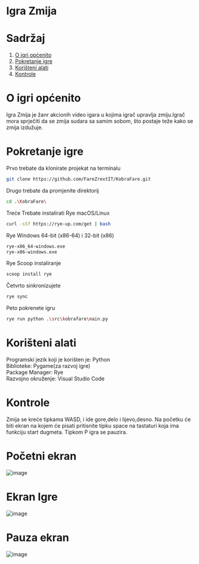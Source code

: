 # Igra Zmija

# Sadržaj
1. [O igri općenito](#o-igri-općenito)
2. [Pokretanje igre](#pokretanje-igre)
3. [Korišteni alati](#korišteni-alati)
4. [Kontrole](#kontrole)

# O igri općenito
Igra Zmija je žanr akcionih video igara u kojima igrač upravlja zmiju.Igrač mora sprječiti da se zmija sudara sa samim sobom,
što postaje teže kako se zmija izdužuje.

# Pokretanje igre
Prvo trebate da klonirate projekat na terminalu
```bash
git clone https://github.com/FareZrextIT/KobraFare.git
```
Drugo trebate da promjenite direktorij 
```bash
cd .\KobraFare\
```
Treće Trebate instalirati Rye macOS/Linux
```bash
curl -sSf https://rye-up.com/get | bash
```
Rye Windows 64-bit (x86-64) i  32-bit (x86)
```bash
rye-x86_64-windows.exe
rye-x86-windows.exe
```
Rye Scoop instaliranje 
```bash
scoop install rye 
```
Četvrto sinkronizujete
```bash
rye sync
```
Peto pokrenete igru
```bash
rye run python .\src\kobrafare\main.py
```


# Korišteni alati

Programski jezik koji je korišten je: Python <br>
Biblioteke: Pygame(za razvoj igre) <br>
Package Manager: Rye <br>
Razvojno okruženje: Visual Studio Code <br>

# Kontrole 
Zmija se kreće tipkama WASD, i ide gore,delo i lijevo,desno.
Na početku će biti ekran na kojem će pisati pritisnite tipku space na tastaturi koja ima funkciju start dugmeta.
Tipkom P igra se pauzira.


# Početni ekran
![image](https://github.com/user-attachments/assets/14832df7-56aa-4d42-aac1-4cdd61c6c9b9)


# Ekran Igre
![image](https://github.com/user-attachments/assets/e4375d5e-a290-4e78-8c5f-3312b5f3bc1d)

# Pauza ekran
![image](https://github.com/user-attachments/assets/f59d4535-f234-447b-a8ac-7bcf118743ac)


